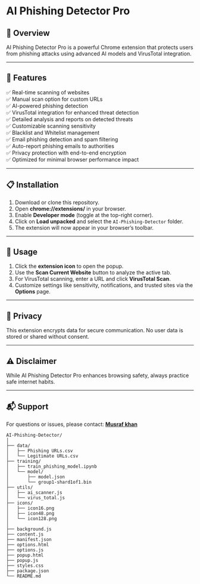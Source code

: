 # AI Phishing Detector Pro

## 🚀 Overview
AI Phishing Detector Pro is a powerful Chrome extension that protects users from phishing attacks using advanced AI models and VirusTotal integration.

---

## 🔧 Features
✅ Real-time scanning of websites  
✅ Manual scan option for custom URLs  
✅ AI-powered phishing detection  
✅ VirusTotal integration for enhanced threat detection  
✅ Detailed analysis and reports on detected threats  
✅ Customizable scanning sensitivity  
✅ Blacklist and Whitelist management  
✅ Email phishing detection and spam filtering  
✅ Auto-report phishing emails to authorities  
✅ Privacy protection with end-to-end encryption  
✅ Optimized for minimal browser performance impact  

---

## 📋 Installation
1. Download or clone this repository.
2. Open **chrome://extensions/** in your browser.
3. Enable **Developer mode** (toggle at the top-right corner).
4. Click on **Load unpacked** and select the `AI-Phishing-Detector` folder.
5. The extension will now appear in your browser’s toolbar.

---

## 📖 Usage
1. Click the **extension icon** to open the popup.
2. Use the **Scan Current Website** button to analyze the active tab.
3. For VirusTotal scanning, enter a URL and click **VirusTotal Scan**.
4. Customize settings like sensitivity, notifications, and trusted sites via the **Options** page.

---

## 🔐 Privacy
This extension encrypts data for secure communication. No user data is stored or shared without consent.

---

## ⚠️ Disclaimer
While AI Phishing Detector Pro enhances browsing safety, always practice safe internet habits.

---

## 📬 Support
For questions or issues, please contact: **[Musraf khan](https://22cy033.netlify.app/)**




```
AI-Phishing-Detector/
│
├── data/
│   ├── Phishing URLs.csv
│   └── Legitimate URLs.csv
├── training/
│   ├── train_phishing_model.ipynb
│   └── model/
│       ├── model.json
│       └── group1-shard1of1.bin
├── utils/
│   ├── ai_scanner.js
│   └── virus_total.js
├── icons/
│   ├── icon16.png
│   ├── icon48.png
│   └── icon128.png
│
├── background.js
├── content.js
├── manifest.json
├── options.html
├── options.js
├── popup.html
├── popup.js
├── styles.css
├── package.json
└── README.md

```
